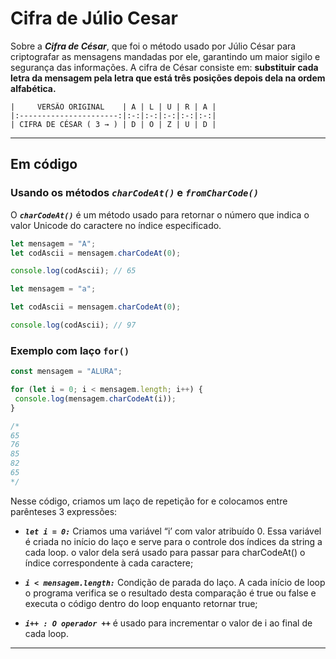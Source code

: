 # Cifra de Júlio Cesar

Sobre a ***Cifra de César***, que foi o método usado por Júlio César para criptografar as mensagens mandadas por ele, garantindo um maior sigilo e segurança das informações. A cifra de César consiste em: **substituir cada letra da mensagem pela letra que está três posições depois dela na ordem alfabética.**

```
|     VERSÃO ORIGINAL    | A | L | U | R | A |
|:----------------------:|:-:|:-:|:-:|:-:|:-:|
| CIFRA DE CÉSAR ( 3 → ) | D | O | Z | U | D |
```

---

## Em código

### Usando os métodos ***``charCodeAt()``*** e ***``fromCharCode()``***

O ***``charCodeAt()``*** é um método usado para retornar o número que indica o valor Unicode do caractere no índice especificado.

```js
let mensagem = "A";
let codAscii = mensagem.charCodeAt(0);

console.log(codAscii); // 65

let mensagem = "a";

let codAscii = mensagem.charCodeAt(0);

console.log(codAscii); // 97
```

### Exemplo com laço ``for()``

```js
const mensagem = "ALURA";

for (let i = 0; i < mensagem.length; i++) {
 console.log(mensagem.charCodeAt(i));
}

/*
65
76
85
82
65
*/
```

Nesse código, criamos um laço de repetição for e colocamos entre parênteses 3 expressões:

- ***``let i = 0:``*** Criamos uma variável “i’ com valor atribuído 0. Essa variável é criada no início do laço e serve para o controle dos índices da string a cada loop. o valor dela será usado para passar para charCodeAt() o índice correspondente à cada caractere;

- ***``i < mensagem.length:``*** Condição de parada do laço. A cada início de loop o programa verifica se o resultado desta comparação é true ou false e executa o código dentro do loop enquanto retornar true;

- ***``i++ : O operador ++``*** é usado para incrementar o valor de i ao final de cada loop.

---
